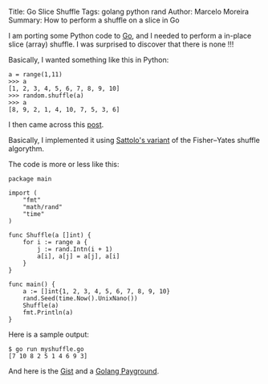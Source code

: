 Title: Go Slice Shuffle
Tags: golang python rand
Author: Marcelo Moreira
Summary: How to perform a shuffle on a slice in Go

I am porting some Python code to [Go](http://golang.org/), and I needed to perform a in-place slice (array) shuffle. I was surprised to discover that there is none !!!

Basically, I wanted something like this in Python:

    a = range(1,11)
    >>> a
    [1, 2, 3, 4, 5, 6, 7, 8, 9, 10]
    >>> random.shuffle(a)
    >>> a
    [8, 9, 2, 1, 4, 10, 7, 5, 3, 6]

I then came across this [post](http://stackoverflow.com/questions/12264789/shuffle-array-in-go).

Basically, I implemented it using [Sattolo's variant](http://en.wikipedia.org/wiki/Fisher%E2%80%93Yates_shuffle#Sattolo.27s_algorithm) of the Fisher–Yates shuffle algorythm.

The code is more or less like this:

    package main
    
    import (
        "fmt"
        "math/rand"
        "time"
    )
    
    func Shuffle(a []int) {
        for i := range a {
            j := rand.Intn(i + 1)
            a[i], a[j] = a[j], a[i]
        }
    }
    
    func main() {
        a := []int{1, 2, 3, 4, 5, 6, 7, 8, 9, 10}
        rand.Seed(time.Now().UnixNano())
        Shuffle(a)
        fmt.Println(a)
    }

Here is a sample output:

    $ go run myshuffle.go
    [7 10 8 2 5 1 4 6 9 3]

And here is the [Gist](https://gist.github.com/marcelom/5732441) and a [Golang Payground](http://play.golang.org/p/M2qPVZvehi).
